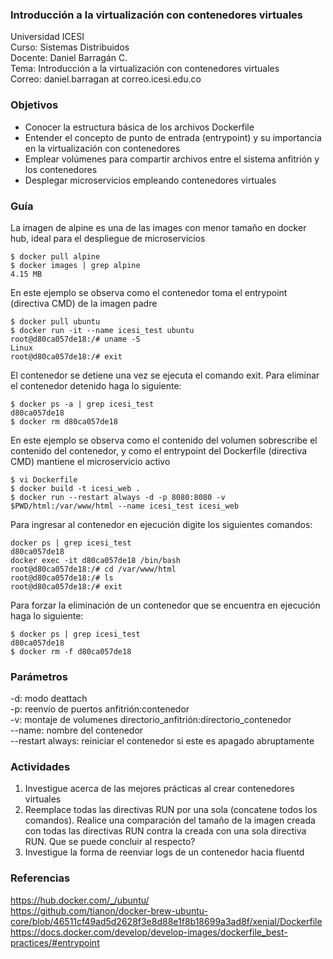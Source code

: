 ### Introducción a la virtualización con contenedores virtuales

Universidad ICESI  
Curso: Sistemas Distribuidos  
Docente: Daniel Barragán C.  
Tema: Introducción a la virtualización con contenedores virtuales  
Correo: daniel.barragan at correo.icesi.edu.co

### Objetivos
* Conocer la estructura básica de los archivos Dockerfile
* Entender el concepto de punto de entrada (entrypoint) y su importancia en la virtualización con contenedores
* Emplear volúmenes para compartir archivos entre el sistema anfitrión y los contenedores
* Desplegar microservicios empleando contenedores virtuales

### Guía
La imagen de alpine es una de las images con menor tamaño en docker hub, ideal para el despliegue de microservicios
```
$ docker pull alpine
$ docker images | grep alpine
4.15 MB
```

En este ejemplo se observa como el contenedor toma el entrypoint (directiva CMD) de la imagen padre
```
$ docker pull ubuntu
$ docker run -it --name icesi_test ubuntu
root@d80ca057de18:/# uname -S
Linux
root@d80ca057de18:/# exit
```

El contenedor se detiene una vez se ejecuta el comando exit. Para eliminar el contenedor detenido haga lo
siguiente:
```
$ docker ps -a | grep icesi_test
d80ca057de18
$ docker rm d80ca057de18
```

En este ejemplo se observa como el contenido del volumen sobrescribe el contenido del contenedor,
y como el entrypoint del Dockerfile (directiva CMD) mantiene el microservicio activo
```
$ vi Dockerfile
$ docker build -t icesi_web .
$ docker run --restart always -d -p 8080:8080 -v $PWD/html:/var/www/html --name icesi_test icesi_web
```

Para ingresar al contenedor en ejecución digite los siguientes comandos:

```
docker ps | grep icesi_test
d80ca057de18
docker exec -it d80ca057de18 /bin/bash
root@d80ca057de18:/# cd /var/www/html
root@d80ca057de18:/# ls
root@d80ca057de18:/# exit
```

Para forzar la eliminación de un contenedor que se encuentra en ejecución haga lo siguiente:
```
$ docker ps | grep icesi_test
d80ca057de18
$ docker rm -f d80ca057de18
```

### Parámetros
-d: modo deattach  
-p: reenvío de puertos anfitrión:contenedor  
-v: montaje de volumenes directorio_anfitrión:directorio_contenedor  
--name: nombre del contenedor  
--restart always: reiniciar el contenedor si este es apagado abruptamente  

### Actividades
1. Investigue acerca de las mejores prácticas al crear contenedores virtuales
2. Reemplace todas las directivas RUN por una sola (concatene todos los comandos). Realice una
comparación del tamaño de la imagen creada con todas las directivas RUN contra la creada con una
sola directiva RUN. Que se puede concluir al respecto?
3. Investigue la forma de reenviar logs de un contenedor hacia fluentd

### Referencias
https://hub.docker.com/_/ubuntu/  
https://github.com/tianon/docker-brew-ubuntu-core/blob/46511cf49ad5d2628f3e8d88e1f8b18699a3ad8f/xenial/Dockerfile  
https://docs.docker.com/develop/develop-images/dockerfile_best-practices/#entrypoint
